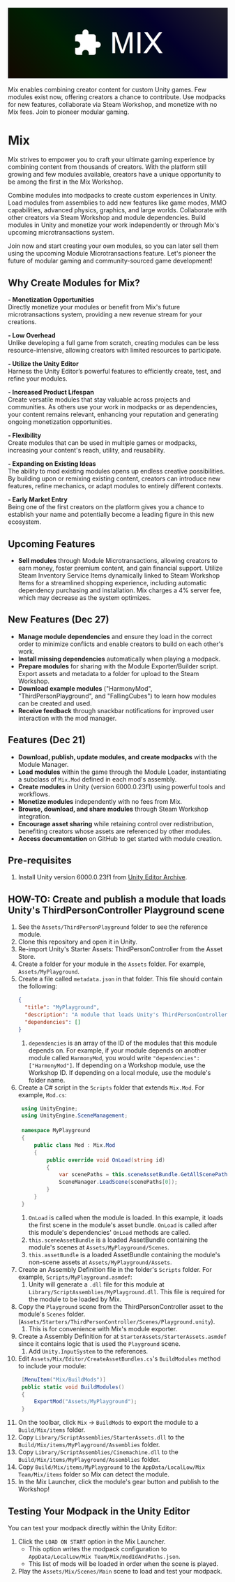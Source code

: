 ![Mix Logo](docs/logo.png)

Mix enables combining creator content for custom Unity games. Few modules exist now, offering creators a chance to contribute. Use modpacks for new features, collaborate via Steam Workshop, and monetize with no Mix fees. Join to pioneer modular gaming.

# Mix

Mix strives to empower you to craft your ultimate gaming experience by combining content from thousands of creators. With the platform still growing and few modules available, creators have a unique opportunity to be among the first in the Mix Workshop.

Combine modules into modpacks to create custom experiences in Unity. Load modules from assemblies to add new features like game modes, MMO capabilities, advanced physics, graphics, and large worlds. Collaborate with other creators via Steam Workshop and module dependencies. Build modules in Unity and monetize your work independently or through Mix's upcoming microtransactions system.

Join now and start creating your own modules, so you can later sell them using the upcoming Module Microtransactions feature. Let's pioneer the future of modular gaming and community-sourced game development!

## Why Create Modules for Mix?

**- Monetization Opportunities**  
Directly monetize your modules or benefit from Mix's future microtransactions system, providing a new revenue stream for your creations.

**- Low Overhead**  
Unlike developing a full game from scratch, creating modules can be less resource-intensive, allowing creators with limited resources to participate.

**- Utilize the Unity Editor**  
Harness the Unity Editor’s powerful features to efficiently create, test, and refine your modules.

**- Increased Product Lifespan**  
Create versatile modules that stay valuable across projects and communities. As others use your work in modpacks or as dependencies, your content remains relevant, enhancing your reputation and generating ongoing monetization opportunities.

**- Flexibility**  
Create modules that can be used in multiple games or modpacks, increasing your content's reach, utility, and reusability.

**- Expanding on Existing Ideas**  
The ability to mod existing modules opens up endless creative possibilities. By building upon or remixing existing content, creators can introduce new features, refine mechanics, or adapt modules to entirely different contexts.

**- Early Market Entry**  
Being one of the first creators on the platform gives you a chance to establish your name and potentially become a leading figure in this new ecosystem.

## Upcoming Features

- **Sell modules** through Module Microtransactions, allowing creators to earn money, foster premium content, and gain financial support. Utilize Steam Inventory Service Items dynamically linked to Steam Workshop Items for a streamlined shopping experience, including automatic dependency purchasing and installation. Mix charges a 4% server fee, which may decrease as the system optimizes.

## New Features (Dec 27)

- **Manage module dependencies** and ensure they load in the correct order to minimize conflicts and enable creators to build on each other's work.
- **Install missing dependencies** automatically when playing a modpack.
- **Prepare modules** for sharing with the Module Exporter/Builder script. Export assets and metadata to a folder for upload to the Steam Workshop.
- **Download example modules** ("HarmonyMod", "ThirdPersonPlayground", and "FallingCubes") to learn how modules can be created and used.
- **Receive feedback** through snackbar notifications for improved user interaction with the mod manager.

## Features (Dec 21)

- **Download, publish, update modules, and create modpacks** with the Module Manager.
- **Load modules** within the game through the Module Loader, instantiating a subclass of `Mix.Mod` defined in each mod's assembly.
- **Create modules** in Unity (version 6000.0.23f1) using powerful tools and workflows.
- **Monetize modules** independently with no fees from Mix.
- **Browse, download, and share modules** through Steam Workshop integration.
- **Encourage asset sharing** while retaining control over redistribution, benefiting creators whose assets are referenced by other modules.
- **Access documentation** on GitHub to get started with module creation.

## Pre-requisites
1. Install Unity version 6000.0.23f1 from [Unity Editor Archive](https://unity.com/releases/editor/archive).

## HOW-TO: Create and publish a module that loads Unity's ThirdPersonController Playground scene
1. See the `Assets/ThirdPersonPlayground` folder to see the reference module.
1. Clone this repository and open it in Unity.
1. Re-import Unity's Starter Assets: ThirdPersonController from the Asset Store.
1. Create a folder for your module in the `Assets` folder. For example, `Assets/MyPlayground`.
1. Create a file called `metadata.json` in that folder. This file should contain the following:
   ```json
   {
	 "title": "MyPlayground",
	 "description": "A module that loads Unity's ThirdPersonController Playground scene.",
	 "dependencies": []
   }
   ```
	1. `dependencies` is an array of the ID of the modules that this module depends on. For example, if your module depends on another module called `HarmonyMod`, you would write `"dependencies": ["HarmonyMod"]`. If depending on a Workshop module, use the Workshop ID. If depending on a local module, use the module's folder name.
1. Create a C# script in the `Scripts` folder that extends `Mix.Mod`. For example, `Mod.cs`:
   ```csharp
	using UnityEngine;
	using UnityEngine.SceneManagement;

	namespace MyPlayground
	{
		public class Mod : Mix.Mod
		{
			public override void OnLoad(string id)
			{
				var scenePaths = this.sceneAssetBundle.GetAllScenePaths();
				SceneManager.LoadScene(scenePaths[0]);
			}
		}
	}
   ```
	1. `OnLoad` is called when the module is loaded. In this example, it loads the first scene in the module's asset bundle. `OnLoad` is called after this module's dependencies' `OnLoad` methods are called.
	1. `this.sceneAssetBundle` is a loaded AssetBundle containing the module's scenes at `Assets/MyPlayground/Scenes`.
	1. `this.assetBundle` is a loaded AssetBundle containing the module's non-scene assets at `Assets/MyPlayground/Assets`.
1. Create an Assembly Definition file in the folder's `Scripts` folder. For example, `Scripts/MyPlayground.asmdef`:
	1. Unity will generate a `.dll` file for this module at `Library/ScriptAssemblies/MyPlayground.dll`. This file is required for the module to be loaded by Mix.
1. Copy the `Playground` scene from the ThirdPersonController asset to the module's `Scenes` folder. (`Assets/Starters/ThirdPersonController/Scenes/Playground.unity`).
	1. This is for convenience with Mix's module exporter.
1. Create a Assembly Definition for at `StarterAssets/StarterAssets.asmdef` since it contains logic that is used the `Playground` scene.
	1. Add `Unity.InputSystem` to the references.
1. Edit `Assets/Mix/Editor/CreateAssetBundles.cs`'s `BuildModules` method to include your module:
   ```csharp
	[MenuItem("Mix/BuildMods")]
	public static void BuildModules()
	{
		ExportMod("Assets/MyPlayground");
	}
   ```
1. On the toolbar, click `Mix` -> `BuildMods` to export the module to a `Build/Mix/items` folder.
1. Copy `Library/ScriptAssemblies/StarterAssets.dll` to the `Build/Mix/items/MyPlayground/Assemblies` folder.
1. Copy `Library/ScriptAssemblies/Cinemachine.dll` to the `Build/Mix/items/MyPlayground/Assemblies` folder.
1. Copy `Build/Mix/items/MyPlayground` to the `AppData/LocalLow/Mix Team/Mix/items` folder so Mix can detect the module.
1. In the Mix Launcher, click the module's gear button and publish to the Workshop!

## Testing Your Modpack in the Unity Editor
You can test your modpack directly within the Unity Editor:

1. Click the `LOAD ON START` option in the Mix Launcher.
   - This option writes the modpack configuration to `AppData/LocalLow/Mix Team/Mix/modIdAndPaths.json`.
   - This list of mods will be loaded in order when the scene is played.
1. Play the `Assets/Mix/Scenes/Main` scene to load and test your modpack.
